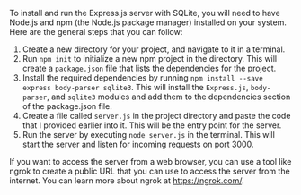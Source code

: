 To install and run the Express.js server with SQLite, you will need to have Node.js and npm (the Node.js package manager) installed on your system. Here are the general steps that you can follow:

1. Create a new directory for your project, and navigate to it in a terminal.
2. Run `npm init` to initialize a new npm project in the directory. This will create a `package.json` file that lists the dependencies for the project.
3. Install the required dependencies by running `npm install --save express body-parser sqlite3`. This will install the `Express.js`, `body-parser`, and `sqlite3` modules and add them to the dependencies section of the package.json file.
4. Create a file called `server.js` in the project directory and paste the code that I provided earlier into it. This will be the entry point for the server.
5. Run the server by executing `node server.js` in the terminal. This will start the server and listen for incoming requests on port 3000.

If you want to access the server from a web browser, you can use a tool like ngrok to create a public URL that you can use to access the server from the internet. You can learn more about ngrok at https://ngrok.com/.
